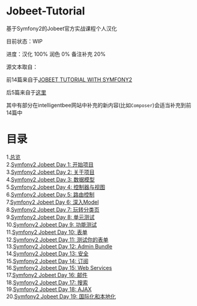 # Jobeet-Tutorial

基于Symfony2的Jobeet官方实战课程个人汉化

目前状态：WIP

进度：汉化 100% 润色 0% 备注补充 20%

源文本取自：

前14篇来自于[JOBEET TUTORIAL WITH SYMFONY2](http://www.ens.ro/2012/03/21/jobeet-tutorial-with-symfony2)

后5篇来自于[这里](http://intelligentbee.com/blog/category/php-and-symfony)

其中有部分在intelligentbee网站中补充的新内容(比如`Composer`)会适当补充到前14篇中


# 目录
1.[总览](01_General.md)  
2.[Symfony2 Jobeet Day 1: 开始项目](02_Starting_up_the_project.md)  
3.[Symfony2 Jobeet Day 2: 关于项目](03_The_Project.md)  
4.[Symfony2 Jobeet Day 3: 数据模型](04_The_Data_Model.md)  
5.[Symfony2 Jobeet Day 4: 控制器与视图](05_Controller_and_the_View.md)  
6.[Symfony2 Jobeet Day 5: 路由控制](06_The_Routing.md)  
7.[Symfony2 Jobeet Day 6: 深入Model](07_More_with_the_Model.md)  
8.[Symfony2 Jobeet Day 7: 玩转分类页](08_Playing_with_the_Category_Page.md)  
9.[Symfony2 Jobeet Day 8: 单元测试](09_The_Unit_Tests.md)  
10.[Symfony2 Jobeet Day 9: 功能测试](10_The_Functional_Tests.md)  
11.[Symfony2 Jobeet Day 10: 表单](11_The_Forms.md)  
12.[Symfony2 Jobeet Day 11: 测试你的表单](12_Testing_your_Forms.md)  
13.[Symfony2 Jobeet Day 12: Admin Bundle](13_The_Admin_Bundle.md)  
14.[Symfony2 Jobeet Day 13: 安全](14_Security.md)  
15.[Symfony2 Jobeet Day 14: 订阅](15_Feeds.md)  
16.[Symfony2 Jobeet Day 15: Web Services](16_Web_Services.md)  
17.[Symfony2 Jobeet Day 16: 邮件](17_The_Mailer.md)  
18.[Symfony2 Jobeet Day 17: 搜索](18_Search.md)  
19.[Symfony2 Jobeet Day 18: AJAX](19_AJAX.md)  
20.[Symfony2 Jobeet Day 19: 国际化和本地化](20_Internationalization_and_Localization.md)  